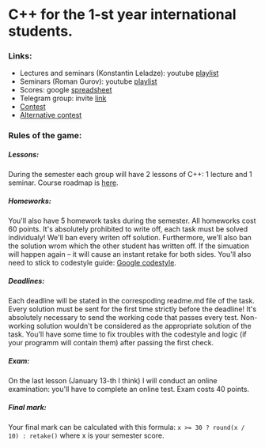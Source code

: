 # C++ for the 1-st year international students.

### Links:
+ Lectures and seminars (Konstantin Leladze): youtube [playlist](https://www.youtube.com/playlist?list=PL85_gNEP3vgQgZIk8zT4zkJ_MwSfeh9Ob)
+ Seminars (Roman Gurov): youtube [playlist](https://www.youtube.com/playlist?list=PLRuL5aY5r10iBejW78FDa_m4nRlIjOuz2)
+ Scores: google [spreadsheet](https://docs.google.com/spreadsheets/d/1dJR4KqBzcJCpX0HNaIqpYMcPi8nS6TIl47UnJnxBkkk/edit?usp=sharing)
+ Telegram group: invite [link](https://t.me/joinchat/F2NvpxpdsZj48J62Pl5yzw)
+ [Contest](https://contest.yandex.ru/contest/23024/enter/?lang=en)
+ [Alternative contest](https://contest.yandex.ru/contest/23914/enter/?lang=en)

### Rules of the game:

##### Lessons:
During the semester each group will have 2 lessons of C++: 1 lecture and 1 seminar. Course roadmap is [here](https://github.com/Costello1329/cpp-interns-2020/blob/master/_info/roadmap.md).

##### Homeworks:
You'll also have 5 homework tasks during the semester. All homeworks cost 60 points. It's absolutely prohibited to write off, each task must be solved individualy! We'll ban every writen off solution. Furthermore, we'll also ban the solution wrom which the other student has written off. If the simuation will happen again – it will cause an instant retake for both sides. You'll also need to stick to codestyle guide: [Google codestyle](https://google.github.io/styleguide/cppguide.html).

##### Deadlines:
Each deadline will be stated in the correspoding readme.md file of the task. Every solution must be sent for the first time strictly before the deadline! It's absolutely necessary to send the working code that passes every test. Non-working solution wouldn't be considered as the appropriate solution of the task. You'll have some time to fix troubles with the codestyle and logic (if your programm will contain them) after passing the first check.

##### Exam:
On the last lesson (January 13-th I think) I will conduct an online examination: you'll have to complete an online test. Exam costs 40 points.

##### Final mark:
Your final mark can be calculated with this formula: `x >= 30 ? round(x / 10) : retake()` where x is your semester score. 
